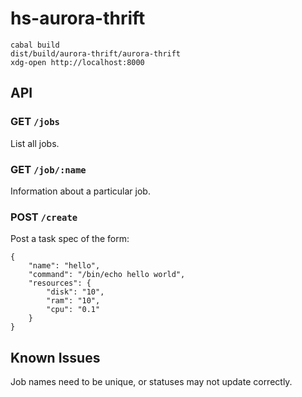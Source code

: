 hs-aurora-thrift
================

```
cabal build
dist/build/aurora-thrift/aurora-thrift
xdg-open http://localhost:8000
```

API
---

### GET `/jobs`
List all jobs.

### GET `/job/:name`
Information about a particular job.

### POST `/create`
Post a task spec of the form:

```
{
    "name": "hello",
    "command": "/bin/echo hello world",
    "resources": {
        "disk": "10",
        "ram": "10",
        "cpu": "0.1"
    }
}
```

Known Issues
------------
Job names need to be unique, or statuses may not update correctly.
